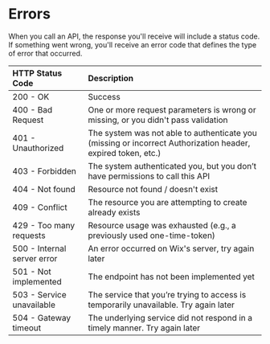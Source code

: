 # Errors

When you call an API, the response you'll receive will include a status code. If something went wrong, you'll receive an error code that defines the type of error that occurred. 

| HTTP Status Code | Description | 
| :-------------- | :------- |  
| 200 - OK | Success |
| 400 - Bad Request | One or more request parameters is wrong or missing, or you didn't pass validation |
| 401 - Unauthorized | The system was not able to authenticate you (missing or incorrect Authorization header, expired token, etc.) |
| 403 - Forbidden | The system authenticated you, but you don’t have permissions to call this API |
| 404 - Not found | Resource not found / doesn't exist |
| 409 - Conflict | The resource you are attempting to create already exists |
| 429 - Too many requests | Resource usage was exhausted (e.g., a previously used one-time-token) |
| 500 - Internal server error | An error occurred on Wix's server, try again later |
| 501 - Not implemented | The endpoint has not been implemented yet |
| 503 - Service unavailable | The service that you’re trying to access is temporarily unavailable. Try again later |
| 504 - Gateway timeout | The underlying service did not respond in a timely manner. Try again later |
